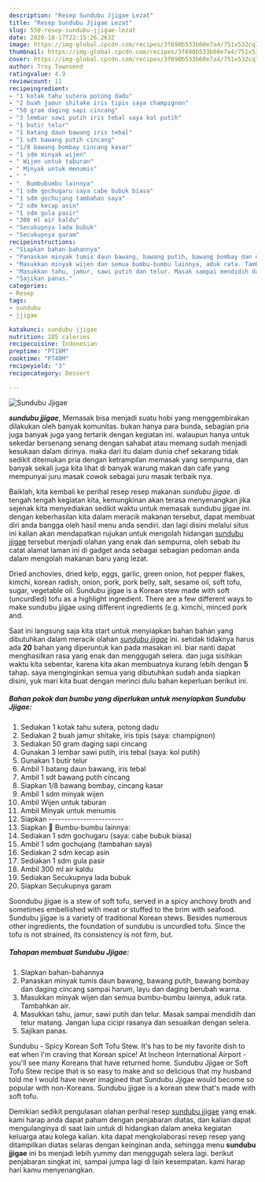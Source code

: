 ```yaml
---
description: "Resep Sundubu Jjigae Lezat"
title: "Resep Sundubu Jjigae Lezat"
slug: 550-resep-sundubu-jjigae-lezat
date: 2020-10-17T22:15:26.263Z
image: https://img-global.cpcdn.com/recipes/3f690b533b60e7a4/751x532cq70/sundubu-jjigae-foto-resep-utama.jpg
thumbnail: https://img-global.cpcdn.com/recipes/3f690b533b60e7a4/751x532cq70/sundubu-jjigae-foto-resep-utama.jpg
cover: https://img-global.cpcdn.com/recipes/3f690b533b60e7a4/751x532cq70/sundubu-jjigae-foto-resep-utama.jpg
author: Troy Townsend
ratingvalue: 4.9
reviewcount: 11
recipeingredient:
- "1 kotak tahu sutera potong dadu"
- "2 buah jamur shitake iris tipis saya champignon"
- "50 gram daging sapi cincang"
- "3 lembar sawi putih iris tebal saya kol putih"
- "1 butir telur"
- "1 batang daun bawang iris tebal"
- "1 sdt bawang putih cincang"
- "1/8 bawang bombay cincang kasar"
- "1 sdm minyak wijen"
- " Wijen untuk taburan"
- " Minyak untuk menumis"
- " "
- "  Bumbubumbu lainnya"
- "1 sdm gochugaru saya cabe bubuk biasa"
- "1 sdm gochujang tambahan saya"
- "2 sdm kecap asin"
- "1 sdm gula pasir"
- "300 ml air kaldu"
- "Secukupnya lada bubuk"
- "Secukupnya garam"
recipeinstructions:
- "Siapkan bahan-bahannya"
- "Panaskan minyak tumis daun bawang, bawang putih, bawang bombay dan daging cincang sampai harum, layu dan daging berubah warna."
- "Masukkan minyak wijen dan semua bumbu-bumbu lainnya, aduk rata. Tambahkan air."
- "Masukkan tahu, jamur, sawi putih dan telur. Masak sampai mendidih dan telur matang. Jangan lupa cicipi rasanya dan sesuaikan dengan selera."
- "Sajikan panas."
categories:
- Resep
tags:
- sundubu
- jjigae

katakunci: sundubu jjigae 
nutrition: 185 calories
recipecuisine: Indonesian
preptime: "PT18M"
cooktime: "PT40M"
recipeyield: "3"
recipecategory: Dessert

---
```



![Sundubu Jjigae](https://img-global.cpcdn.com/recipes/3f690b533b60e7a4/751x532cq70/sundubu-jjigae-foto-resep-utama.jpg)

<b><i>sundubu jjigae</i></b>, Memasak bisa menjadi suatu hobi yang menggembirakan dilakukan oleh banyak komunitas. bukan hanya para bunda, sebagian pria juga banyak juga yang tertarik dengan kegiatan ini. walaupun hanya untuk sekedar bersenang senang dengan sahabat atau memang sudah menjadi kesukaan dalam dirinya. maka dari itu dalam dunia chef sekarang tidak sedikit ditemukan pria dengan ketrampilan memasak yang sempurna, dan banyak sekali juga kita lihat di banyak warung makan dan cafe yang mempunyai juru masak cowok sebagai juru masak terbaik nya.

Baiklah, kita kembali ke perihal resep resep makanan <i>sundubu jjigae</i>. di tengah tengah kegiatan kita, kemungkinan akan terasa menyenangkan jika sejenak kita menyediakan sedikit waktu untuk memasak sundubu jjigae ini. dengan keberhasilan kita dalam meracik makanan tersebut, dapat membuat diri anda bangga oleh hasil menu anda sendiri. dan lagi disini melalui situs ini kalian akan mendapatkan rujukan untuk mengolah hidangan <u>sundubu jjigae</u> tersebut menjadi olahan yang enak dan sempurna, oleh sebab itu catat alamat laman ini di gadget anda sebagai sebagian pedoman anda dalam mengolah makanan baru yang lezat.

Dried anchovies, dried kelp, eggs, garlic, green onion, hot pepper flakes, kimchi, korean radish, onion, pork, pork belly, salt, sesame oil, soft tofu, sugar, vegetable oil. Sundubu jjigae is a Korean stew made with soft (uncurdled) tofu as a highlight ingredient. There are a few different ways to make sundubu jjigae using different ingredients (e.g. kimchi, minced pork and.


Saat ini langsung saja kita start untuk menyiapkan bahan bahan yang dibutuhkan dalam meracik olahan <u><i>sundubu jjigae</i></u> ini. setidak tidaknya harus ada <b>20</b> bahan yang diperuntuk kan pada masakan ini. biar nanti dapat menghasilkan rasa yang enak dan menggugah selera. dan juga sisihkan waktu kita sebentar, karena kita akan membuatnya kurang lebih dengan <b>5</b> tahap. saya menginginkan semua yang dibutuhkan sudah anda siapkan disini, yuk mari kita buat dengan merinci dulu bahan keperluan berikut ini.

<!--inarticleads1-->

##### Bahan pokok dan bumbu yang diperlukan untuk menyiapkan Sundubu Jjigae:

1. Sediakan 1 kotak tahu sutera, potong dadu
1. Sediakan 2 buah jamur shitake, iris tipis (saya: champignon)
1. Sediakan 50 gram daging sapi cincang
1. Gunakan 3 lembar sawi putih, iris tebal (saya: kol putih)
1. Gunakan 1 butir telur
1. Ambil 1 batang daun bawang, iris tebal
1. Ambil 1 sdt bawang putih cincang
1. Siapkan 1/8 bawang bombay, cincang kasar
1. Ambil 1 sdm minyak wijen
1. Ambil  Wijen untuk taburan
1. Ambil  Minyak untuk menumis
1. Siapkan  ------------‐-----------
1. Siapkan  🌻 Bumbu-bumbu lainnya:
1. Sediakan 1 sdm gochugaru (saya: cabe bubuk biasa)
1. Ambil 1 sdm gochujang (tambahan saya)
1. Sediakan 2 sdm kecap asin
1. Sediakan 1 sdm gula pasir
1. Ambil 300 ml air kaldu
1. Sediakan Secukupnya lada bubuk
1. Siapkan Secukupnya garam


Soondubu jjigae is a stew of soft tofu, served in a spicy anchovy broth and sometimes embellished with meat or stuffed to the brim with seafood. Sundubu jjigae is a variety of traditional Korean stews. Besides numerous other ingredients, the foundation of sundubu is uncurdled tofu. Since the tofu is not strained, its consistency is not firm, but. 

<!--inarticleads2-->

##### Tahapan membuat Sundubu Jjigae:

1. Siapkan bahan-bahannya
1. Panaskan minyak tumis daun bawang, bawang putih, bawang bombay dan daging cincang sampai harum, layu dan daging berubah warna.
1. Masukkan minyak wijen dan semua bumbu-bumbu lainnya, aduk rata. Tambahkan air.
1. Masukkan tahu, jamur, sawi putih dan telur. Masak sampai mendidih dan telur matang. Jangan lupa cicipi rasanya dan sesuaikan dengan selera.
1. Sajikan panas.


Sundubu - Spicy Korean Soft Tofu Stew. It&#39;s has to be my favorite dish to eat when I&#39;m craving that Korean spice! At Incheon International Airport - you&#39;ll see many Koreans that have returned home. Sundubu Jjigae or Soft Tofu Stew recipe that is so easy to make and so delicious that my husband told me I would have never imagined that Sundubu Jjigae would become so popular with non-Koreans. Sundubu jjigae is a korean stew that&#39;s made with soft tofu. 

Demikian sedikit pengulasan olahan perihal resep <u>sundubu jjigae</u> yang enak. kami harap anda dapat paham dengan penjabaran diatas, dan kalian dapat mengulanginya di saat lain untuk di hidangkan dalam aneka kegiatan keluarga atau kolega kalian. kita dapat mengkolaborasi resep resep yang ditampilkan diatas selaras dengan keinginan anda, sehingga menu <b>sundubu jjigae</b> ini bs menjadi lebih yummy dan menggugah selera lagi. berikut penjabaran singkat ini, sampai jumpa lagi di lain kesempatan. kami harap hari kamu menyenangkan.
